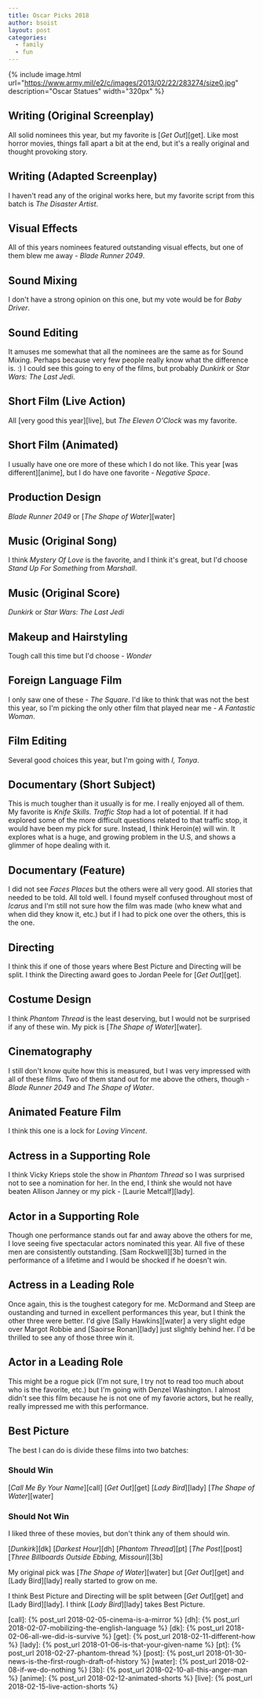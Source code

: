 ```yaml
---
title: Oscar Picks 2018
author: bsoist
layout: post
categories:
  - family
  - fun
---
```

{% include image.html url="https://www.army.mil/e2/c/images/2013/02/22/283274/size0.jpg" description="Oscar Statues" width="320px" %}

## Writing (Original Screenplay)
All solid nominees this year, but my favorite is [_Get Out_][get]. Like most horror movies, things fall apart a bit at the end, but it's a really original and thought provoking story.

## Writing (Adapted Screenplay)
I haven't read any of the original works here, but my favorite script from this batch is _The Disaster Artist_.

## Visual Effects
All of this years nominees featured outstanding visual effects, but one of them blew me away - _Blade Runner 2049_.

## Sound Mixing
I don't have a strong opinion on this one, but my vote would be for _Baby Driver_.

## Sound Editing
It amuses me somewhat that all the nominees are the same as for Sound Mixing. Perhaps because very few people really know what the difference is. :) I could see this going to eny of the films, but probably _Dunkirk_ or _Star Wars: The Last Jedi_.

## Short Film (Live Action)
All [very good this year][live], but _The Eleven O'Clock_ was my favorite.

## Short Film (Animated)
I usually have one ore more of these which I do not like. This year [was different][anime], but I do have one favorite - _Negative Space_.

## Production Design
_Blade Runner 2049_ or [_The Shape of Water_][water]

## Music (Original Song)
I think _Mystery Of Love_ is the favorite, and I think it's great, but I'd choose _Stand Up For Something_ from _Marshall_.

## Music (Original Score)
_Dunkirk_ or _Star Wars: The Last Jedi_

## Makeup and Hairstyling
Tough call this time but I'd choose - _Wonder_

## Foreign Language Film
I only saw one of these - _The Square_. I'd like to think that was not the best this year, so I'm picking the only other film that played near me - _A Fantastic Woman_.

## Film Editing
Several good choices this year, but I'm going with _I, Tonya_.

## Documentary (Short Subject)
This is much tougher than it usually is for me. I really enjoyed all of them. My favorite is _Knife Skills_. _Traffic Stop_ had a lot of potential. If it had explored some of the more difficult questions related to that traffic stop, it would have been my pick for sure. Instead, I think Heroin(e) will win. It explores what is a huge, and growing problem in the U.S, and shows a glimmer of hope dealing with it.

## Documentary (Feature)
I did not see _Faces Places_ but the others were all very good. All stories that needed to be told. All told well. I found myself confused throughout most of _Icarus_ and I'm still not sure how the film was made (who knew what and when did they know it, etc.) but if I had to pick one over the others, this is the one.

## Directing
I think this if one of those years where Best Picture and Directing will be split. I think the Directing award goes to Jordan Peele for [_Get Out_][get].

## Costume Design
I think _Phantom Thread_ is the least deserving, but I would not be surprised if any of these win. My pick is [_The Shape of Water_][water].

## Cinematography
I still don't know quite how this is measured, but I was very impressed with all of these films. Two of them stand out for me above the others, though - _Blade Runner 2049_ and _The Shape of Water_.

## Animated Feature Film
I think this one is a lock for _Loving Vincent_.

## Actress in a Supporting Role
I think Vicky Krieps stole the show in _Phantom Thread_ so I was surprised not to see a nomination for her. In the end, I think she would not have beaten Allison Janney or my pick - [Laurie Metcalf][lady].

## Actor in a Supporting Role
Though one performance stands out far and away above the others for me, I love seeing five spectacular actors nominated this year. All five of these men are consistently outstanding. [Sam Rockwell][3b] turned in the performance of a lifetime and I would be shocked if he doesn't win.

## Actress in a Leading Role
Once again, this is the toughest category for me. McDormand and Steep are oustanding and turned in excellent performances this year, but I think the other three were better. I'd give [Sally Hawkins][water] a very slight edge over Margot Robbie and [Saoirse Ronan][lady] just slightly behind her. I'd be thrilled to see any of those three win it.

## Actor in a Leading Role
This might be a rogue pick (I'm not sure, I try not to read too much about who is the favorite, etc.) but I'm going with Denzel Washington. I almost didn't see this film because he is not one of my favorie actors, but he really, really impressed me with this performance.

## Best Picture
The best I can do is divide these films into two batches:

### Should Win
[_Call Me By Your Name_][call]
[_Get Out_][get]
[_Lady Bird_][lady]
[_The Shape of Water_][water]

### Should Not Win
I liked three of these movies, but don't think any of them should win.

[_Dunkirk_][dk]
[_Darkest Hour_][dh]
[_Phantom Thread_][pt]
[_The Post_][post]
[_Three Billboards Outside Ebbing, Missouri_][3b]

My original pick was [_The Shape of Water_][water] but [_Get Out_][get] and [Lady Bird][lady] really started to grow on me.

I think Best Picture and Directing will be split between [_Get Out_][get] and [Lady Bird][lady]. I think [_Lady Bird_][lady] takes Best Picture.

[call]: {% post_url 2018-02-05-cinema-is-a-mirror %}
[dh]: {% post_url 2018-02-07-mobilizing-the-english-language %}
[dk]: {% post_url 2018-02-06-all-we-did-is-survive %}
[get]: {% post_url 2018-02-11-different-how %}
[lady]: {% post_url 2018-01-06-is-that-your-given-name %}
[pt]: {% post_url 2018-02-27-phantom-thread %}
[post]: {% post_url 2018-01-30-news-is-the-first-rough-draft-of-history %}
[water]: {% post_url 2018-02-08-if-we-do-nothing %}
[3b]: {% post_url 2018-02-10-all-this-anger-man %}
[anime]: {% post_url 2018-02-12-animated-shorts %}
[live]: {% post_url 2018-02-15-live-action-shorts %}
